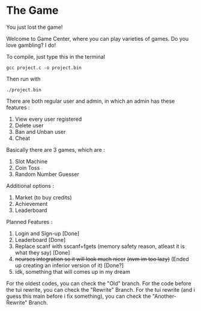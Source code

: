 # The Game 
You just lost the game!

Welcome to Game Center, where you can play varieties of games. Do you love gambling? I do!

To compile, just type this in the terminal
```
gcc project.c -o project.bin
```
Then run with 
```
./project.bin
```

There are both regular user and admin, in which an admin has these features :
1. View every user registered
2. Delete user
3. Ban and Unban user
4. Cheat

Basically there are 3 games, which are : 
1. Slot Machine
2. Coin Toss
3. Random Number Guesser

Additional options :
1. Market (to buy credits)
2. Achievement
3. Leaderboard

Planned Features :
1. Login and Sign-up [Done]
2. Leaderboard [Done]
3. Replace scanf with sscanf+fgets (memory safety reason, atleast it is what they say) [Done]
4. ~~ncurses integration so it will look much nicer~~ ~~(nvm im too lazy)~~ (Ended up creating an inferior version of it) [Done?]
5. idk, something that will comes up in my dream

For the oldest codes, you can check the "Old" branch.
For the code before the tui rewrite, you can check the "Rewrite" Branch.
For the tui rewrite (and i guess this main before i fix something), you can check the "Another-Rewrite" Branch.
